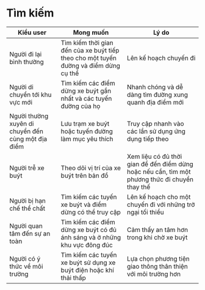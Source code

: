 # Tìm kiếm

| Kiểu user | Mong muốn | Lý do |
|--|--|--|
| Người đi lại bình thường | Tìm kiếm thời gian đến của xe buýt tiếp theo cho một tuyến đường và điểm dừng cụ thể | Lên kế hoạch chuyến đi |
| Người di chuyển tới khu vực mới | Tìm kiếm các điểm dừng xe buýt gần nhất và các tuyến đường của họ | Nhanh chóng và dễ dàng tìm đường xung quanh địa điểm mới |
|Người thường xuyên di chuyển đến cùng một địa điểm | Lưu trạm xe buýt hoặc tuyến đường làm mục yêu thích | Truy cập nhanh vào các lần sử dụng ứng dụng tiếp theo |
 |Người trễ xe buýt | Theo dõi vị trí của xe buýt trên bản đồ | Xem liệu có đủ thời gian để đến điểm dừng hoặc nếu cần, tìm một phương thức đi chuyển thay thế|
| Người bị hạn chế thể chất | Tìm kiếm các tuyến xe buýt và điểm dừng có thể truy cập | Lên kế hoạch cho một chuyến đi với những trở ngại tối thiểu |
| Người quan tâm đến sự an toàn | Tìm kiếm các điểm dừng xe buýt có đủ ánh sáng và ở những khu vực đông đúc | Cảm thấy an tâm hơn trong khi chờ xe buýt|
| Người có ý thức về môi trường | Tìm kiếm các tuyến xe buýt sử dụng xe buýt điện hoặc khí thải thấp | Lựa chọn phương tiện giao thông thân thiện với môi trường hơn |
